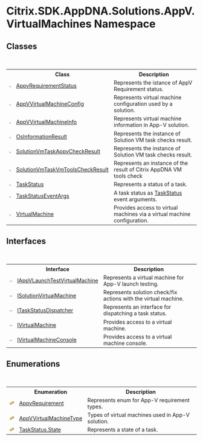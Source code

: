 # Citrix.SDK.AppDNA.Solutions.AppV.VirtualMachines Namespace

## Classes
&nbsp;<table><tr><th></th><th>Class</th><th>Description</th></tr><tr><td>![Public class](media/pubclass.gif "Public class")</td><td><a href="T_Citrix_SDK_AppDNA_Solutions_AppV_VirtualMachines_AppvRequirementStatus">AppvRequirementStatus</a></td><td>
Represents the istance of AppV Requirement status.</td></tr><tr><td>![Public class](media/pubclass.gif "Public class")</td><td><a href="T_Citrix_SDK_AppDNA_Solutions_AppV_VirtualMachines_AppVVirtualMachineConfig">AppVVirtualMachineConfig</a></td><td>
Represents virtual machine configuration used by a solution.</td></tr><tr><td>![Public class](media/pubclass.gif "Public class")</td><td><a href="T_Citrix_SDK_AppDNA_Solutions_AppV_VirtualMachines_AppVVirtualMachineInfo">AppVVirtualMachineInfo</a></td><td>
Represents virtual machine information in App-V solution.</td></tr><tr><td>![Public class](media/pubclass.gif "Public class")</td><td><a href="T_Citrix_SDK_AppDNA_Solutions_AppV_VirtualMachines_OsInformationResult">OsInformationResult</a></td><td>
Represents the instance of Solution VM task checks result.</td></tr><tr><td>![Public class](media/pubclass.gif "Public class")</td><td><a href="T_Citrix_SDK_AppDNA_Solutions_AppV_VirtualMachines_SolutionVmTaskAppvCheckResult">SolutionVmTaskAppvCheckResult</a></td><td>
Represents the instance of Solution VM task checks result.</td></tr><tr><td>![Public class](media/pubclass.gif "Public class")</td><td><a href="T_Citrix_SDK_AppDNA_Solutions_AppV_VirtualMachines_SolutionVmTaskVmToolsCheckResult">SolutionVmTaskVmToolsCheckResult</a></td><td>
Represents an instance of the result of Citrix AppDNA VM tools check</td></tr><tr><td>![Public class](media/pubclass.gif "Public class")</td><td><a href="T_Citrix_SDK_AppDNA_Solutions_AppV_VirtualMachines_TaskStatus">TaskStatus</a></td><td>
Represents a status of a task.</td></tr><tr><td>![Public class](media/pubclass.gif "Public class")</td><td><a href="T_Citrix_SDK_AppDNA_Solutions_AppV_VirtualMachines_TaskStatusEventArgs">TaskStatusEventArgs</a></td><td>
A task status as <a href="T_Citrix_SDK_AppDNA_Solutions_AppV_VirtualMachines_TaskStatus">TaskStatus</a> event arguments.</td></tr><tr><td>![Public class](media/pubclass.gif "Public class")</td><td><a href="T_Citrix_SDK_AppDNA_Solutions_AppV_VirtualMachines_VirtualMachine">VirtualMachine</a></td><td>
Provides access to virtual machines via a virtual machine configuration.</td></tr></table>

## Interfaces
&nbsp;<table><tr><th></th><th>Interface</th><th>Description</th></tr><tr><td>![Public interface](media/pubinterface.gif "Public interface")</td><td><a href="T_Citrix_SDK_AppDNA_Solutions_AppV_VirtualMachines_IAppVLaunchTestVirtualMachine">IAppVLaunchTestVirtualMachine</a></td><td>
Represents a virtual machine for App-V launch testing.</td></tr><tr><td>![Public interface](media/pubinterface.gif "Public interface")</td><td><a href="T_Citrix_SDK_AppDNA_Solutions_AppV_VirtualMachines_ISolutionVirtualMachine">ISolutionVirtualMachine</a></td><td>
Represents solution check/fix actions with the virtual machine.</td></tr><tr><td>![Public interface](media/pubinterface.gif "Public interface")</td><td><a href="T_Citrix_SDK_AppDNA_Solutions_AppV_VirtualMachines_ITaskStatusDispatcher">ITaskStatusDispatcher</a></td><td>
Represents an interface for dispatching a task status.</td></tr><tr><td>![Public interface](media/pubinterface.gif "Public interface")</td><td><a href="T_Citrix_SDK_AppDNA_Solutions_AppV_VirtualMachines_IVirtualMachine">IVirtualMachine</a></td><td>
Provides access to a virtual machine.</td></tr><tr><td>![Public interface](media/pubinterface.gif "Public interface")</td><td><a href="T_Citrix_SDK_AppDNA_Solutions_AppV_VirtualMachines_IVirtualMachineConsole">IVirtualMachineConsole</a></td><td>
Provides access to a virtual machine console.</td></tr></table>

## Enumerations
&nbsp;<table><tr><th></th><th>Enumeration</th><th>Description</th></tr><tr><td>![Public enumeration](media/pubenumeration.gif "Public enumeration")</td><td><a href="T_Citrix_SDK_AppDNA_Solutions_AppV_VirtualMachines_AppvRequirement">AppvRequirement</a></td><td>
Represents enum for App-V requirement types.</td></tr><tr><td>![Public enumeration](media/pubenumeration.gif "Public enumeration")</td><td><a href="T_Citrix_SDK_AppDNA_Solutions_AppV_VirtualMachines_AppVVirtualMachineType">AppVVirtualMachineType</a></td><td>
Types of virtual machines used in App-V solution.</td></tr><tr><td>![Public enumeration](media/pubenumeration.gif "Public enumeration")</td><td><a href="T_Citrix_SDK_AppDNA_Solutions_AppV_VirtualMachines_TaskStatus_State">TaskStatus.State</a></td><td>
Represents a state of a task.</td></tr></table>&nbsp;

